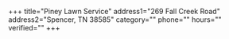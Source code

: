 +++
title="Piney Lawn Service"
address1="269 Fall Creek Road"
address2="Spencer, TN  38585"
category=""
phone=""
hours=""
verified=""
+++
